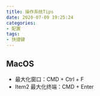 ```yaml
---
title: 操作系统Tips
date: 2020-07-09 19:25:24
categories:
- 配置
tags:
- 快捷键
---
```


## MacOS

* 最大化窗口：CMD + Ctrl + F
* Item2 最大化终端：CMD + Enter
